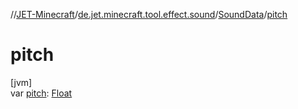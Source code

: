 //[JET-Minecraft](../../../index.md)/[de.jet.minecraft.tool.effect.sound](../index.md)/[SoundData](index.md)/[pitch](pitch.md)

# pitch

[jvm]\
var [pitch](pitch.md): [Float](https://kotlinlang.org/api/latest/jvm/stdlib/kotlin/-float/index.html)

